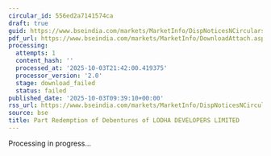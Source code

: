 ```yaml
---
circular_id: 556ed2a7141574ca
draft: true
guid: https://www.bseindia.com/markets/MarketInfo/DispNoticesNCirculars.aspx?Noticeid={C53EF728-30BF-4410-8100-53A16512100F}&noticeno=20251003-18&dt=10/03/2025&icount=18&totcount=73&flag=0
pdf_url: https://www.bseindia.com/markets/MarketInfo/DownloadAttach.aspx?id=20251003-18&attachedId=
processing:
  attempts: 1
  content_hash: ''
  processed_at: '2025-10-03T21:42:00.419375'
  processor_version: '2.0'
  stage: download_failed
  status: failed
published_date: '2025-10-03T09:39:10+00:00'
rss_url: https://www.bseindia.com/markets/MarketInfo/DispNoticesNCirculars.aspx?Noticeid={C53EF728-30BF-4410-8100-53A16512100F}&noticeno=20251003-18&dt=10/03/2025&icount=18&totcount=73&flag=0
source: bse
title: Part Redemption of Debentures of LODHA DEVELOPERS LIMITED
---
```


Processing in progress...